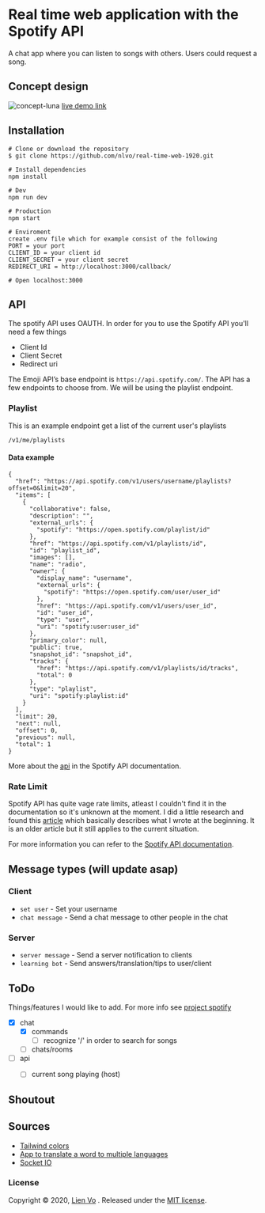 # Real time web application with the Spotify API
A chat app where you can listen to songs with others. Users could request a song.

## Concept design
![concept-luna](https://user-images.githubusercontent.com/8554238/79564611-498f9480-80af-11ea-9426-247e531a5f44.png)
[live demo link](https://chat-nlvo.herokuapp.com/)

## Installation
```
# Clone or download the repository
$ git clone https://github.com/nlvo/real-time-web-1920.git

# Install dependencies
npm install

# Dev
npm run dev

# Production
npm start

# Enviroment
create .env file which for example consist of the following
PORT = your port
CLIENT_ID = your client id
CLIENT_SECRET = your client secret
REDIRECT_URI = http://localhost:3000/callback/

# Open localhost:3000
```
## API
The spotify API uses OAUTH. In order for you to use the Spotify API you'll need a few things
- Client Id
- Client Secret
- Redirect uri

The Emoji API’s base endpoint is `https://api.spotify.com/`. The API has a few endpoints to choose from. We will be using the playlist endpoint.

### Playlist
This is an example endpoint get a list of the current user's playlists

`/v1/me/playlists`

#### Data example
```
{
  "href": "https://api.spotify.com/v1/users/username/playlists?offset=0&limit=20",
  "items": [
	{
	  "collaborative": false,
	  "description": "",
	  "external_urls": {
		"spotify": "https://open.spotify.com/playlist/id"
	  },
	  "href": "https://api.spotify.com/v1/playlists/id",
	  "id": "playlist_id",
	  "images": [],
	  "name": "radio",
	  "owner": {
		"display_name": "username",
		"external_urls": {
		  "spotify": "https://open.spotify.com/user/user_id"
		},
		"href": "https://api.spotify.com/v1/users/user_id",
		"id": "user_id",
		"type": "user",
		"uri": "spotify:user:user_id"
	  },
	  "primary_color": null,
	  "public": true,
	  "snapshot_id": "snapshot_id",
	  "tracks": {
		"href": "https://api.spotify.com/v1/playlists/id/tracks",
		"total": 0
	  },
	  "type": "playlist",
	  "uri": "spotify:playlist:id"
	}
  ],
  "limit": 20,
  "next": null,
  "offset": 0,
  "previous": null,
  "total": 1
}
```
More about the [api](https://developer.spotify.com/documentation/web-api/) in the Spotify API documentation.

### Rate Limit
Spotify API has quite vage rate limits, atleast I couldn't find it in the documentation so it's unknown at the moment. I did a little research and found this [article](http://jmeyers44.github.io/blog/2015/04/26/builder-beware-the-limitations-of-popular-apis/) which basically describes what I wrote at the beginning. It is an older article but it still applies to the current situation. 

For more information you can refer to the [Spotify API documentation](https://developer.spotify.com/documentation/web-api/).

## Message types (will update asap)
### Client
- `set user` - Set your username
- `chat message` - Send a chat message to other people in the chat

### Server
- `server message` - Send a server notification to clients
- `learning bot` - Send answers/translation/tips to user/client

## ToDo
Things/features I would like to add. For more info see [project spotify](https://github.com/nlvo/real-time-web-1920/projects/1)
- [x] chat
    - [x] commands
        - [ ]  recognize '/' in order to search for songs
    - [ ]  chats/rooms
- [ ] api
    - [ ]  current song playing (host)


## Shoutout


## Sources
- [Tailwind colors](https://tailwindcss.com/)
- [App to translate a word to multiple languages](https://translatr.constunmalhotra.xyz/)
- [Socket IO](https://socket.io/get-started/chat/)

### License
Copyright © 2020, [Lien Vo](https://github.com/nlvo) . Released under the [MIT license](https://github.com/nlvo/web-app-from-scratch-1920/blob/master/LICENSE).

<!-- Add a link to your live demo in Github Pages 🌐-->

<!-- ☝️ replace this description with a description of your own work -->

<!-- replace the code in the /docs folder with your own, so you can showcase your work with GitHub Pages 🌍 -->

<!-- Add a nice poster image here at the end of the week, showing off your shiny frontend 📸 -->

<!-- Maybe a table of contents here? 📚 -->

<!-- How about a section that describes how to install this project? 🤓 -->

<!-- ...but how does one use this project? What are its features 🤔 -->

<!-- What external data source is featured in your project and what are its properties 🌠 -->

<!-- Maybe a checklist of done stuff and stuff still on your wishlist? ✅ -->

<!-- How about a license here? 📜 (or is it a licence?) 🤷 -->
